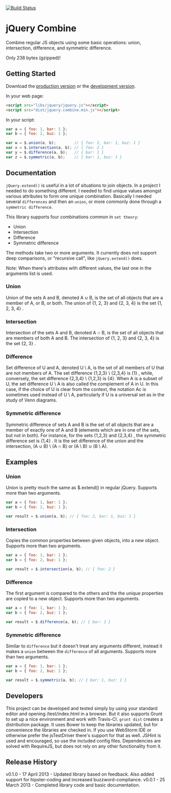 [![Build Status](https://travis-ci.org/seriema/jquery.combine.png?branch=master)](https://travis-ci.org/seriema/jquery.combine)

# jQuery Combine

Combine regular JS objects using some basic operations: union, intersection, difference, and symmetric difference.

Only 238 bytes (gzipped)!

## Getting Started
Download the [production version][min] or the [development version][max].

[min]: https://raw.github.com/seriema/jquery.combine/master/dist/jquery.combine.min.js
[max]: https://raw.github.com/seriema/jquery.combine/master/dist/jquery.combine.js

In your web page:

```html
<script src="libs/jquery/jquery.js"></script>
<script src="dist/jquery.combine.min.js"></script>
```

In your script:

```javascript
var a = { foo: 1, bar: 1 };
var b = { foo: 2, buz: 1 };

var w = $.union(a, b);        // { foo: 2, bar: 1, buz: 1 }
var x = $.intersection(a, b); // { foo: 2 }
var y = $.difference(a, b);   // { bar: 1 }
var z = $.symmetric(a, b);    // { bar: 1, buz: 1 }
```

## Documentation
`jQuery.extend()` is useful in a lot of situations to join objects. In a project I needed to do something different. I needed to find unique values amongst various attributes to form one unique combination. Basically I needed several `differences` and then an `union`, or more commonly done through a `symmetric difference`.

This library supports four combinations common in `set theory`:
* Union
* Intersection
* Difference
* Symmetric difference

The methods take two or more arguments. It currently does not support deep comparisons, or "recursive call", like `jQuery.extend()` does.

*Note*: When there's attributes with different values, the last one in the arguments list is used.

### Union
Union of the sets A and B, denoted A ∪ B, is the set of all objects that are a member of A, or B, or both. The union of {1, 2, 3} and {2, 3, 4} is the set {1, 2, 3, 4} .

### Intersection
Intersection of the sets A and B, denoted A ∩ B, is the set of all objects that are members of both A and B. The intersection of {1, 2, 3} and {2, 3, 4} is the set {2, 3} .

### Difference
Set difference of U and A, denoted U \ A, is the set of all members of U that are not members of A. The set difference {1,2,3} \ {2,3,4} is {1} , while, conversely, the set difference {2,3,4} \ {1,2,3} is {4}. When A is a subset of U, the set difference U \ A is also called the complement of A in U. In this case, if the choice of U is clear from the context, the notation Ac is sometimes used instead of U \ A, particularly if U is a universal set as in the study of Venn diagrams.

### Symmetric difference
Symmetric difference of sets A and B is the set of all objects that are a member of exactly one of A and B (elements which are in one of the sets, but not in both). For instance, for the sets {1,2,3} and {2,3,4} , the symmetric difference set is {1,4} . It is the set difference of the union and the intersection, (A ∪ B) \ (A ∩ B) or (A \ B) ∪ (B \ A).

## Examples

### Union
Union is pretty much the same as $.extend() in regular jQuery. Supports more than two arguments.
```javascript
var a = { foo: 1, bar: 1 };
var b = { foo: 2, buz: 1 };

var result = $.union(a, b); // { foo: 2, bar: 1, buz: 1 }
```

### Intersection
Copies the common properties between given objects, into a new object. Supports more than two arguments.
```javascript
var a = { foo: 1, bar: 1 };
var b = { foo: 2, buz: 1 };

var result = $.intersection(a, b); // { foo: 2 }
```

### Difference
The first argument is compared to the others and the the unique properties are copied to a new object. Supports more than two arguments.
```javascript
var a = { foo: 1, bar: 1 };
var b = { foo: 2, buz: 1 };

var result = $.difference(a, b); // { bar: 1 }
```

### Symmetric difference
Similar to `difference` but it doesn't treat any arguments different, instead it makes a `union` between the `difference` of all arguments. Supports more than two arguments.
```javascript
var a = { foo: 1, bar: 1 };
var b = { foo: 2, buz: 1 };

var result = $.symmetric(a, b); // { bar: 1, buz: 1 }
```

## Developers
This project can be developed and tested simply by using your standard editor and opening /test/index.html in a browser. But it also supports Grunt to set up a nice environment and work with Travis-CI. `grunt dist` creates a distribution package. It uses Bower to keep the libraries updated, but for convenience the libraries are checked in. If you use WebStorm IDE or otherwise prefer the jsTestDriver there's support for that as well. JSHint is used and encouraged, so use the included config files. Dependencies are solved with RequireJS, but does not rely on any other functionality from it.


## Release History
v0.1.0 - 17 April 2013 - Updated library based on feedback. Also added support for hipster-coding and increased buzzword-compliance.
v0.0.1 - 25 March 2013 - Completed library code and basic documentation.
